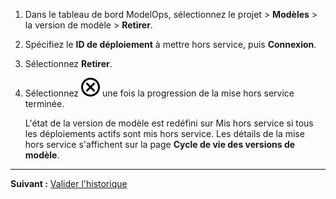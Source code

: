 1.  Dans le tableau de bord ModelOps, sélectionnez le projet > **Modèles** > la version de modèle > **Retirer**.


1.  Spécifiez le **ID de déploiement** à mettre hors service, puis **Connexion**.


1.  Sélectionnez **Retirer**.


1.  Sélectionnez ![Icône Fermer](Images/teg1680569591203.svg) une fois la progression de la mise hors service terminée.

    L'état de la version de modèle est redéfini sur Mis hors service si tous les déploiements actifs sont mis hors service. Les détails de la mise hors service s'affichent sur la page **Cycle de vie des versions de modèle**.


---

**Suivant :** [Valider l'historique](xtq1725408819410.md)

